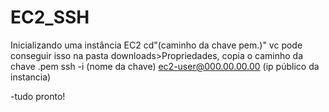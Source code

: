 # EC2_SSH
Inicializando uma instância EC2
cd"(caminho da chave pem.)"
vc pode conseguir isso na pasta downloads>Propriedades, copia o caminho da chave .pem
ssh -i (nome da chave) ec2-user@000.00.00.00 (ip público da instancia)

-tudo pronto!
